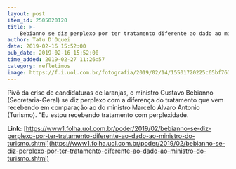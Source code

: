 ```yaml
---
layout: post
item_id: 2505020120
title: >-
    Bebianno se diz perplexo por ter tratamento diferente ao dado ao ministro do Turismo
author: Tatu D'Oquei
date: 2019-02-16 15:52:00
pub_date: 2019-02-16 15:52:00
time_added: 2019-02-27 11:26:57
category: refletimos
image: https://f.i.uol.com.br/fotografia/2019/02/14/15501720225c65bf7673079_1550172022_3x2_rt.jpg
---
```


Pivô da crise de candidaturas de laranjas, o ministro Gustavo Bebianno (Secretaria-Geral) se diz perplexo com a diferença do tratamento que vem recebendo em comparação ao do ministro Marcelo Alvaro Antonio (Turismo). "Eu estou recebendo tratamento com perplexidade.

**Link:** [https://www1.folha.uol.com.br/poder/2019/02/bebianno-se-diz-perplexo-por-ter-tratamento-diferente-ao-dado-ao-ministro-do-turismo.shtml](https://www1.folha.uol.com.br/poder/2019/02/bebianno-se-diz-perplexo-por-ter-tratamento-diferente-ao-dado-ao-ministro-do-turismo.shtml)

